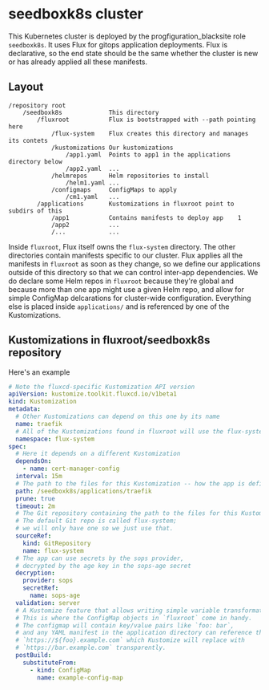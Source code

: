 # seedboxk8s cluster

This Kubernetes cluster is deployed by the progfiguration_blacksite role `seedboxk8s`.
It uses Flux for gitops application deployments.
Flux is declarative, so the end state should be the same
whether the cluster is new or has already applied all these manifests.

## Layout

```text
/repository root
    /seedboxk8s             This directory
        /fluxroot           Flux is bootstrapped with --path pointing here
            /flux-system    Flux creates this directory and manages its contets
            /kustomizations Our kustomizations
                /app1.yaml  Points to app1 in the applications directory below
                /app2.yaml  ...
            /helmrepos      Helm repositories to install
                /helm1.yaml ...
            /configmaps     ConfigMaps to apply
                /cm1.yaml   ...
        /applications       Kustomizations in fluxroot point to subdirs of this
            /app1           Contains manifests to deploy app    1
            /app2           ...
            /...            ...
```

Inside `fluxroot`, Flux itself owns the `flux-system` directory.
The other directories contain manifests specific to our cluster.
Flux applies all the manifests in `fluxroot` as soon as they change,
so we define our applications outside of this directory
so that we can control inter-app dependencies.
We do declare some Helm repos in `fluxroot` because they're global
and because more than one app might use a given Helm repo,
and allow for simple ConfigMap delcarations for cluster-wide configuration.
Everything else is placed inside `applications/`
and is referenced by one of the Kustomizations.

## Kustomizations in fluxroot/seedboxk8s repository

Here's an example

```yaml
# Note the fluxcd-specific Kustomization API version
apiVersion: kustomize.toolkit.fluxcd.io/v1beta1
kind: Kustomization
metadata:
  # Other Kustomizations can depend on this one by its name
  name: traefik
  # All of the Kustomizations found in fluxroot will use the flux-system namespace
  namespace: flux-system
spec:
  # Here it depends on a different Kustomization
  dependsOn:
    - name: cert-manager-config
  interval: 15m
  # The path to the files for this Kustomization -- how the app is defined
  path: /seedboxk8s/applications/traefik
  prune: true
  timeout: 2m
  # The Git repository containing the path to the files for this Kustomization.
  # The default Git repo is called flux-system;
  # we will only have one so we just use that.
  sourceRef:
    kind: GitRepository
    name: flux-system
  # The app can use secrets by the sops provider,
  # decrypted by the age key in the sops-age secret
  decryption:
    provider: sops
    secretRef:
      name: sops-age
  validation: server
  # A Kustomize feature that allows writing simple variable transformations.
  # This is where the ConfigMap objects in `fluxroot` come in handy.
  # The configmap will contain key/value pairs like `foo: bar`,
  # and any YAML manifest in the application directory can reference the key like
  # `https://${foo}.example.com` which Kustomize will replace with
  # `https://bar.example.com` transparently.
  postBuild:
    substituteFrom:
      - kind: ConfigMap
        name: example-config-map
```
